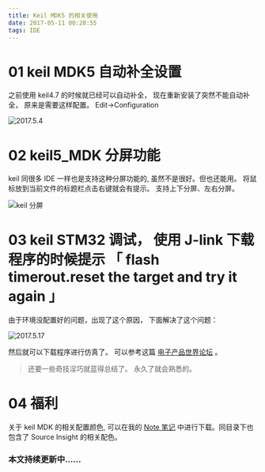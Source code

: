 ```yaml
---
title: Keil MDK5 的相关使用
date: 2017-05-11 00:28:55
tags: IDE
---
```


# 01 keil MDK5 自动补全设置
之前使用 keil4.7 的时候就已经可以自动补全， 现在重新安装了突然不能自动补全， 原来是需要这样配置。
Edit->Configuration

![2017.5.4](http://i.imgur.com/GpVGEtb.png)

# 02 keil5_MDK 分屏功能
keil 同很多 IDE 一样也是支持这种分屏功能的, 虽然不是很好。但也还能用。
将鼠标放到当前文件的标题栏点击右键就会有提示。 支持上下分屏、左右分屏。

![keil 分屏](http://oygqszutp.bkt.clouddn.com/%E5%B5%8C%E5%85%A5%E5%BC%8F/%E5%B5%8C%E5%85%A5%E5%BC%8F%E5%B9%B3%E6%97%B6%E7%AC%94%E8%AE%B0%E6%88%AA%E5%9B%BE/06%20keil%20%E5%88%86%E5%B1%8F%E5%8A%9F%E8%83%BD.png)

# 03 keil STM32 调试， 使用 J-link 下载程序的时候提示 「 flash timerout.reset the target and try it again 」

由于环境没配置好的问题，出现了这个原因， 下面解决了这个问题：

![2017.5.17](http://i.imgur.com/kEHSV2j.png)

然后就可以下载程序进行仿真了。  可以参考这篇 [电子产品世界论坛](http://forum.eepw.com.cn/thread/263327/1) 。

> 还要一些奇技淫巧就蓝得总结了。 永久了就会熟悉的。

# 04 福利
关于 keil MDK 的相关配置颜色, 可以在我的 [Note 笔记](https://github.com/AlvinMi/Note/tree/master/05_%E5%BC%80%E5%8F%91%E7%8E%AF%E5%A2%83%E7%9B%B8%E5%85%B3/MKD_Keil%E7%9B%B8%E5%85%B3/keil5_MDK%E9%85%8D%E8%89%B2%E6%96%B9%E6%A1%88) 中进行下载。同目录下也包含了 Source Insight 的相关配色。

### 本文持续更新中......
